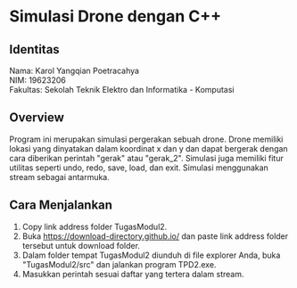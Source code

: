 # Simulasi Drone dengan C++
## Identitas
Nama: Karol Yangqian Poetracahya <br>
NIM: 19623206 <br>
Fakultas: Sekolah Teknik Elektro dan Informatika - Komputasi <br>

## Overview
Program ini merupakan simulasi pergerakan sebuah drone. 
Drone memiliki lokasi yang dinyatakan dalam koordinat x dan y
dan dapat bergerak dengan cara diberikan perintah "gerak" atau "gerak_2". 
Simulasi juga memiliki fitur utilitas seperti undo, redo, save, load, dan exit. 
Simulasi menggunakan stream sebagai antarmuka.

## Cara Menjalankan
1. Copy link address folder TugasModul2.
2. Buka https://download-directory.github.io/ dan paste link address folder tersebut untuk download folder.
3. Dalam folder tempat TugasModul2 diunduh di file explorer Anda, buka "TugasModul2/src" dan jalankan program TPD2.exe.
4. Masukkan perintah sesuai daftar yang tertera dalam stream.
